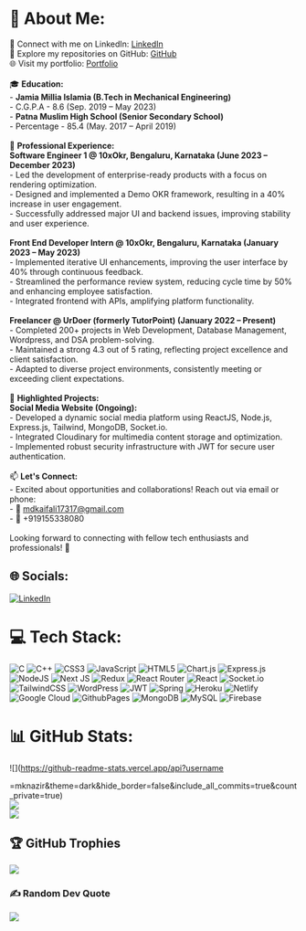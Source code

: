 # 💫 About Me:
🔗 Connect with me on LinkedIn: [LinkedIn](https://linkedin.com/in/mknazir7)<br>📂 Explore my repositories on GitHub: [GitHub](https://github.com/mknazir7)<br>🌐 Visit my portfolio: [Portfolio](https://mdkaifali-portfolio.vercel.app/)<br><br>🎓 **Education:**<br>- **Jamia Millia Islamia (B.Tech in Mechanical Engineering)**<br>  - C.G.P.A - 8.6 (Sep. 2019 – May 2023)<br>- **Patna Muslim High School (Senior Secondary School)**<br>  - Percentage - 85.4 (May. 2017 – April 2019)<br><br>💼 **Professional Experience:**<br>**Software Engineer 1 @ 10xOkr, Bengaluru, Karnataka (June 2023 – December 2023)**<br>- Led the development of enterprise-ready products with a focus on rendering optimization.<br>- Designed and implemented a Demo OKR framework, resulting in a 40% increase in user engagement.<br>- Successfully addressed major UI and backend issues, improving stability and user experience.<br><br>**Front End Developer Intern @ 10xOkr, Bengaluru, Karnataka (January 2023 – May 2023)**<br>- Implemented iterative UI enhancements, improving the user interface by 40% through continuous feedback.<br>- Streamlined the performance review system, reducing cycle time by 50% and enhancing employee satisfaction.<br>- Integrated frontend with APIs, amplifying platform functionality.<br><br>**Freelancer @ UrDoer (formerly TutorPoint) (January 2022 – Present)**<br>- Completed 200+ projects in Web Development, Database Management, Wordpress, and DSA problem-solving.<br>- Maintained a strong 4.3 out of 5 rating, reflecting project excellence and client satisfaction.<br>- Adapted to diverse project environments, consistently meeting or exceeding client expectations.<br><br>🚀 **Highlighted Projects:**<br>**Social Media Website (Ongoing):**<br>- Developed a dynamic social media platform using ReactJS, Node.js, Express.js, Tailwind, MongoDB, Socket.io.<br>- Integrated Cloudinary for multimedia content storage and optimization.<br>- Implemented robust security infrastructure with JWT for secure user authentication.<br><br>📫 **Let's Connect:**<br>- Excited about opportunities and collaborations! Reach out via email or phone:<br>  - 📧 mdkaifali17317@gmail.com<br>  - 📱 +919155338080<br><br>Looking forward to connecting with fellow tech enthusiasts and professionals! 🚀

## 🌐 Socials:
[![LinkedIn](https://img.shields.io/badge/LinkedIn-%230077B5.svg?logo=linkedin&logoColor=white)](https://linkedin.com/in/https://linkedin.com/in/mknazir7) 

# 💻 Tech Stack:
![C](https://img.shields.io/badge/c-%2300599C.svg?style=for-the-badge&logo=c&logoColor=white) ![C++](https://img.shields.io/badge/c++-%2300599C.svg?style=for-the-badge&logo=c%2B%2B&logoColor=white) ![CSS3](https://img.shields.io/badge/css3-%231572B6.svg?style=for-the-badge&logo=css3&logoColor=white) ![JavaScript](https://img.shields.io/badge/javascript-%23323330.svg?style=for-the-badge&logo=javascript&logoColor=%23F7DF1E) ![HTML5](https://img.shields.io/badge/html5-%23E34F26.svg?style=for-the-badge&logo=html5&logoColor=white) ![Chart.js](https://img.shields.io/badge/chart.js-F5788D.svg?style=for-the-badge&logo=chart.js&logoColor=white) ![Express.js](https://img.shields.io/badge/express.js-%23404d59.svg?style=for-the-badge&logo=express&logoColor=%2361DAFB) ![NodeJS](https://img.shields.io/badge/node.js-6DA55F?style=for-the-badge&logo=node.js&logoColor=white) ![Next JS](https://img.shields.io/badge/Next-black?style=for-the-badge&logo=next.js&logoColor=white) ![Redux](https://img.shields.io/badge/redux-%23593d88.svg?style=for-the-badge&logo=redux&logoColor=white) ![React Router](https://img.shields.io/badge/React_Router-CA4245?style=for-the-badge&logo=react-router&logoColor=white) ![React](https://img.shields.io/badge/react-%2320232a.svg?style=for-the-badge&logo=react&logoColor=%2361DAFB) ![Socket.io](https://img.shields.io/badge/Socket.io-black?style=for-the-badge&logo=socket.io&badgeColor=010101) ![TailwindCSS](https://img.shields.io/badge/tailwindcss-%2338B2AC.svg?style=for-the-badge&logo=tailwind-css&logoColor=white) ![WordPress](https://img.shields.io/badge/WordPress-%23117AC9.svg?style=for-the-badge&logo=WordPress&logoColor=white) ![JWT](https://img.shields.io/badge/JWT-black?style=for-the-badge&logo=JSON%20web%20tokens) ![Spring](https://img.shields.io/badge/spring-%236DB33F.svg?style=for-the-badge&logo=spring&logoColor=white) ![Heroku](https://img.shields.io/badge/heroku-%23430098.svg?style=for-the-badge&logo=heroku&logoColor=white) ![Netlify](https://img.shields.io/badge/netlify-%23000000.svg?style=for-the-badge&logo=netlify&logoColor=#00C7B7) ![Google Cloud](https://img.shields.io/badge/GoogleCloud-%234285F4.svg?style=for-the-badge&logo=google-cloud&logoColor=white) ![GithubPages](https://img.shields.io/badge/github%20pages-121013?style=for-the-badge&logo=github&logoColor=white) ![MongoDB](https://img.shields.io/badge/MongoDB-%234ea94b.svg?style=for-the-badge&logo=mongodb&logoColor=white) ![MySQL](https://img.shields.io/badge/mysql-%2300000f.svg?style=for-the-badge&logo=mysql&logoColor=white) ![Firebase](https://img.shields.io/badge/Firebase-039BE5?style=for-the-badge&logo=Firebase&logoColor=white)
# 📊 GitHub Stats:
![](https://github-readme-stats.vercel.app/api?username

=mknazir&theme=dark&hide_border=false&include_all_commits=true&count_private=true)<br/>
![](https://github-readme-streak-stats.herokuapp.com/?user=mknazir&theme=dark&hide_border=false)<br/>
![](https://github-readme-stats.vercel.app/api/top-langs/?username=mknazir&theme=dark&hide_border=false&include_all_commits=true&count_private=true&layout=compact)

## 🏆 GitHub Trophies
![](https://github-profile-trophy.vercel.app/?username=mknazir&theme=radical&no-frame=false&no-bg=false&margin-w=4)

### ✍️ Random Dev Quote
![](https://quotes-github-readme.vercel.app/api?type=horizontal&theme=radical)